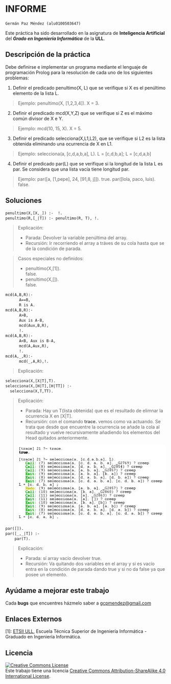 # INFORME
`Germán Paz Méndez (alu0100503647)`


Este práctica ha sido desarrollado en la asignatura de
**Inteligencia Artificial** del **_Grado en Ingeniería Informática_** de la **ULL**.

## Descripción de la práctica
Debe definirse e implementar un programa mediante el lenguaje de programación
Prolog para la resolución de cada uno de los siguientes problemas:  
1. Definir el predicado penultimo(X, L) que se verifique si X es el penúltimo elemento
de la lista L.
> Ejemplo: penultimo(X, [1,2,3,4]).
X = 3.

2. Definir el predicado mcd(X,Y,Z) que se verifique si Z es el máximo común divisor
de X e Y.
> Ejemplo:
mcd(10, 15, X).
X = 5.

3. Definir el predicado selecciona(X,L1,L2), que se verifique si L2 es la lista
obtenida eliminando una ocurrencia de X en L1.
> Ejemplo:
selecciona(a, [c,d,a,b,a], L).
L = [c,d,b,a];
L = [c,d,a,b]

4. Definir el predicado par(L) que se verifique si la longitud de la lista L es par. Se
considera que una lista vacía tiene longitud par.
> Ejemplo:
par([a, [1,pepe], 24, [91,8, j]]).
true.
par([lola, paco, luis).
false.

## Soluciones
```
penultimo(X,[X,_]) :-  !.
penultimo(R,[_|T]) :- penultimo(R, T), !.
```
> Explicación:
>   - Parada: Devolver la variable penúltima del array.
>   - Recursión: Ir recorriendo el array a tráves de su cola hasta que se de la condición de parada.  

> Casos especiales no definidos:
>   - penultimo(X,[1]).  
false.
>   - penultimo(X,[]).  
false.


```
mcd(A,B,R):-
      A==B,
      R is A.
mcd(A,B,R):-
      A>B,
      Aux is A-B,
      mcd(Aux,B,R),
      !.
mcd(A,B,R):-
      A<B, Aux is B-A,
      mcd(A,Aux,R),
      !.
mcd(A,_,R):-
      mcd(_,A,R),!.
```
> Explicación:

```
selecciona(X,[X|T],T).
selecciona(X,[H|T],[H|TT]) :-
  selecciona(X,T,TT).
```
> Explicación:
>   - Parada: Hay un T(lista obtenida) que es el resultado de elimnar la ocurrencia X en [X|T].
>   - Recursión: con el comando **trace.** vemos como va actuando. Se trata que desde que encuentre la ocurrencia se añade la cola al resultado y vuelve recursivamente añadiendo los elementos del Head quitados anteriormente.
>
>![imagen](https://github.com/gcpmendez/IA_Prolog/blob/master/Selecciona.JPG?raw=true)

```
par([]).
par([_,_|T]) :-
    par(T).
```
> Explicación:
>   - Parada: sí array vacío devolver true.
>   - Recursión: Va quitando dos variables en el array y si es vacío entra en la condición
de parada dando true y si no da false ya que posee un elemento.

## Ayúdame a mejorar este trabajo

Cada **bugs** que encuentres házmelo saber a [gcpmendez@gmail.com](mailto:gcpmendez@gmail.com)

## Enlaces Externos

  [1]: [ETSII ULL](http://www.ull.es/view/centros/etsii/Tercero_7/es), Escuela Técnica Superior de Ingeniería Informática - Graduado en Ingeniería Informática.

## Licencia
<a rel="license"  href="http://creativecommons.org/licenses/by-sa/4.0/"><img alt="Creative Commons License" style="border-width:0" src="https://i.creativecommons.org/l/by-sa/4.0/88x31.png" /></a>  <br />Este trabajo tiene una licencia <a rel="license" href="http://creativecommons.org/licenses/by-sa/4.0/">Creative Commons Attribution-ShareAlike 4.0 International License</a>.
